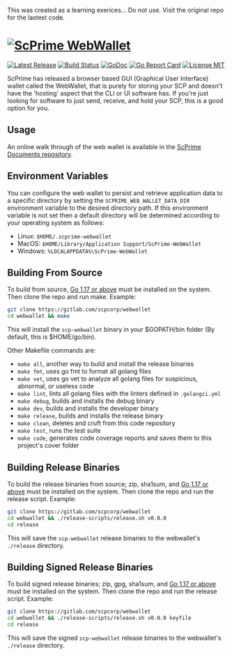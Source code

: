 This was created as a learning exerices... Do not use. Visit the original repo for the lastest code.


# [![ScPrime WebWallet][ScPrime Logo]][ScPrime]

[![Latest Release][Latest Release Badge]][Latest Releases]
[![Build Status][Build Status Badge]][Commit History]
[![GoDoc][GoDoc Badge]][GoDoc SCP Corp Web Wallet]
[![Go Report Card][Go Report Card Badge]][Go Report Card SCP Corp Web Wallet]
[![License MIT][License Badge]][License Details]

ScPrime has released a browser based GUI (Graphical User Interface) wallet called the WebWallet, that is purely for storing your SCP and doesn't have the 'hosting' aspect that the CLI or UI software has. If you're just looking for software to just send, receive, and hold your SCP, this is a good option for you.

Usage
-----

An online walk through of the web wallet is available in the [ScPrime Documents repository][].

Environment Variables
---------------------

You can configure the web wallet to persist and retrieve application data to a specific directory by setting the `SCPRIME_WEB_WALLET_DATA_DIR` environment variable to the desired directory path. If this environment variable is not set then a default directory will be determined according to your operating system as follows:
  * Linux:   `$HOME/.scprime-webwallet`
  * MacOS:   `$HOME/Library/Application Support/ScPrime-WebWallet`
  * Windows: `%LOCALAPPDATA%\ScPrime-WebWallet`

Building From Source
--------------------

To build from source, [Go 1.17 or above][] must be installed on the system. Then clone the repo and run make. Example:

```sh
git clone https://gitlab.com/scpcorp/webwallet
cd webwallet && make
```

This will install the `scp-webwallet` binary in your $GOPATH/bin folder (By default, this is $HOME/go/bin).

Other Makefile commands are:
* `make all`, another way to build and install the release binaries
* `make fmt`, uses go fmt to format all golang files
* `make vet`, uses go vet to analyze all golang files for suspicious, abnormal, or useless code
* `make lint`, lints all golang files with the linters defined in `.golangci.yml`
* `make debug`, builds and installs the debug binary
* `make dev`, builds and installs the developer binary
* `make release`, builds and installs the release binary
* `make clean`, deletes and cruft from this code repository
* `make test`, runs the test suite
* `make code`, generates code coverage reports and saves them to this project's cover folder

Building Release Binaries
-------------------------

To build the release binaries from source; zip, sha1sum, and [Go 1.17 or above][] must be installed on the system. Then clone the repo and run the release script. Example:

```sh
git clone https://gitlab.com/scpcorp/webwallet
cd webwallet && ./release-scripts/release.sh v0.0.0
cd release
```

This will save the `scp-webwallet` release binaries to the webwallet's `./release` directory.

Building Signed Release Binaries
--------------------------------

To build signed release binaries; zip, gpg, sha1sum, and [Go 1.17 or above][] must be installed on the system. Then clone the repo and run the release script. Example:
```sh
git clone https://gitlab.com/scpcorp/webwallet
cd webwallet && ./release-scripts/release.sh v0.0.0 keyfile
cd release
```

This will save the signed `scp-webwallet` release binaries to the webwallet's `./release` directory.

[ScPrime]: https://scpri.me
[ScPrime Logo]: https://scpri.me/imagestore/SPRho_256x256.png
[Latest Release Badge]: https://gitlab.com/scpcorp/webwallet/-/badges/release.svg
[Latest Releases]: https://gitlab.com/scpcorp/webwallet/-/releases
[Build Status Badge]: https://gitlab.com/scpcorp/webwallet/badges/main/pipeline.svg
[Commit History]: https://gitlab.com/scpcorp/webwallet/commits/main
[GoDoc Badge]: https://godoc.org/gitlab.com/scpcorp/webwallet?status.svg
[GoDoc SCP Corp Web Wallet]: https://godoc.org/gitlab.com/scpcorp/webwallet
[Go Report Card Badge]: https://goreportcard.com/badge/gitlab.com/scpcorp/webwallet
[Go Report Card SCP Corp Web Wallet]: https://goreportcard.com/report/gitlab.com/scpcorp/webwallet
[License Badge]: https://img.shields.io/badge/License-MIT-brightgreen.svg
[License Details]: https://gitlab.com/scpcorp/webwallet/-/blob/main/LICENSE
[ScPrime Documents repository]: https://docs.scpri.me/software/webwallet
[Go 1.17 or above]: https://golang.org/doc/install

